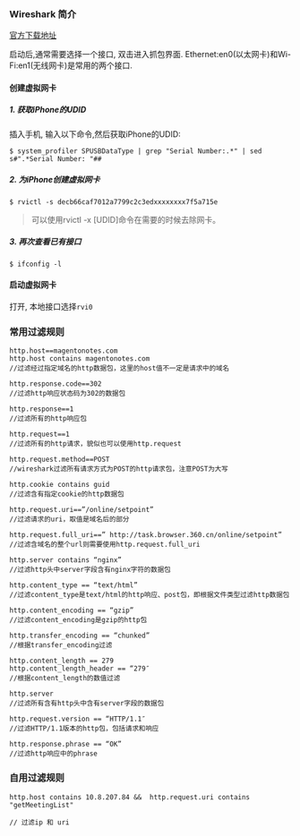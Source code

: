 
### Wireshark 简介

[官方下载地址](https://www.wireshark.org/download.html)

启动后,通常需要选择一个接口, 双击进入抓包界面.
Ethernet:en0(以太网卡)和Wi-Fi:en1(无线网卡)是常用的两个接口.

#### 创建虚拟网卡

##### 1. 获取iPhone的UDID
插入手机, 输入以下命令,然后获取iPhone的UDID:

```
$ system_profiler SPUSBDataType | grep "Serial Number:.*" | sed s#".*Serial Number: "##
```

##### 2. 为iPhone创建虚拟网卡

```
$ rvictl -s decb66caf7012a7799c2c3edxxxxxxxx7f5a715e
```

> 可以使用rvictl -x [UDID]命令在需要的时候去除网卡。

##### 3. 再次查看已有接口
```
$ ifconfig -l
```


#### 启动虚拟网卡

打开, 本地接口选择`rvi0`


### 常用过滤规则


```
http.host==magentonotes.com
http.host contains magentonotes.com
//过滤经过指定域名的http数据包，这里的host值不一定是请求中的域名

http.response.code==302
//过滤http响应状态码为302的数据包

http.response==1
//过滤所有的http响应包

http.request==1
//过滤所有的http请求，貌似也可以使用http.request

http.request.method==POST
//wireshark过滤所有请求方式为POST的http请求包，注意POST为大写

http.cookie contains guid
//过滤含有指定cookie的http数据包

http.request.uri==”/online/setpoint”
//过滤请求的uri，取值是域名后的部分

http.request.full_uri==” http://task.browser.360.cn/online/setpoint”
//过滤含域名的整个url则需要使用http.request.full_uri

http.server contains “nginx”
//过滤http头中server字段含有nginx字符的数据包

http.content_type == “text/html”
//过滤content_type是text/html的http响应、post包，即根据文件类型过滤http数据包

http.content_encoding == “gzip”
//过滤content_encoding是gzip的http包

http.transfer_encoding == “chunked”
//根据transfer_encoding过滤

http.content_length == 279
http.content_length_header == “279″
//根据content_length的数值过滤

http.server
//过滤所有含有http头中含有server字段的数据包

http.request.version == “HTTP/1.1″
//过滤HTTP/1.1版本的http包，包括请求和响应

http.response.phrase == “OK”
//过滤http响应中的phrase

```

### 自用过滤规则


```
http.host contains 10.8.207.84 &&  http.request.uri contains "getMeetingList"

// 过滤ip 和 uri

```
